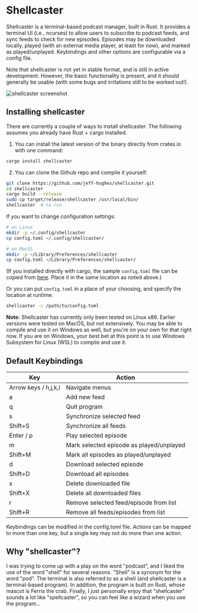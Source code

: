 # Shellcaster

Shellcaster is a terminal-based podcast manager, built in Rust. It provides a terminal UI (i.e., ncurses) to allow users to subscribe to podcast feeds, and sync feeds to check for new episodes. Episodes may be downloaded locally, played (with an external media player, at least for now), and marked as played/unplayed. Keybindings and other options are configurable via a config file.

Note that shellcaster is not yet in stable format, and is still in active development. However, the basic functionality is present, and it should generally be usable (with some bugs and irritations still to be worked out!).

![shellcaster screenshot](https://raw.githubusercontent.com/jeff-hughes/shellcaster/master/img/screenshot.png)

## Installing shellcaster

There are currently a couple of ways to install shellcaster. The following assumes you already have Rust + cargo installed.

1. You can install the latest version of the binary directly from crates.io with one command:

```bash
cargo install shellcaster
```

2. You can clone the Github repo and compile it yourself:

```bash
git clone https://github.com/jeff-hughes/shellcaster.git
cd shellcaster
cargo build --release
sudo cp target/release/shellcaster /usr/local/bin/
shellcaster  # to run
```

If you want to change configuration settings:

```bash
# on Linux
mkdir -p ~/.config/shellcaster
cp config.toml ~/.config/shellcaster/

# on MacOS
mkdir -p ~/Library/Preferences/shellcaster
cp config.toml ~/Library/Preferences/shellcaster/
```

(If you installed directly with cargo, the sample `config.toml` file can be copied from [here](https://raw.githubusercontent.com/jeff-hughes/shellcaster/master/config.toml). Place it in the same location as noted above.)

Or you can put `config.toml` in a place of your choosing, and specify the location at runtime:

```bash
shellcaster -c /path/to/config.toml
```

**Note:** Shellcaster has currently only been tested on Linux x86. Earlier versions were tested on MacOS, but not extensively. You may be able to compile and use it on Windows as well, but you're on your own for that right now. If you are on Windows, your best bet at this point is to use Windows Subsystem for Linux (WSL) to compile and use it.

## Default Keybindings

| Key     | Action         |
| ------- | -------------- |
| Arrow keys / h,j,k,l | Navigate menus |
| a       | Add new feed |
| q       | Quit program |
| s       | Synchronize selected feed |
| Shift+S | Synchronize all feeds |
| Enter / p | Play selected episode |
| m       | Mark selected episode as played/unplayed |
| Shift+M | Mark all episodes as played/unplayed |
| d       | Download selected episode |
| Shift+D | Download all episodes |
| x       | Delete downloaded file |
| Shift+X | Delete all downloaded files |
| r       | Remove selected feed/episode from list |
| Shift+R | Remove all feeds/episodes from list |

Keybindings can be modified in the config.toml file. Actions can be
mapped to more than one key, but a single key may not do more than one
action.

## Why "shellcaster"?

I was trying to come up with a play on the word "podcast", and I liked the use of the word "shell" for several reasons. "Shell" is a synonym for the word "pod". The terminal is also referred to as a shell (and shellcaster is a terminal-based program). In addition, the program is built on Rust, whose mascot is Ferris the crab. Finally, I just personally enjoy that "shellcaster" sounds a lot like "spellcaster", so you can feel like a wizard when you use the program...
